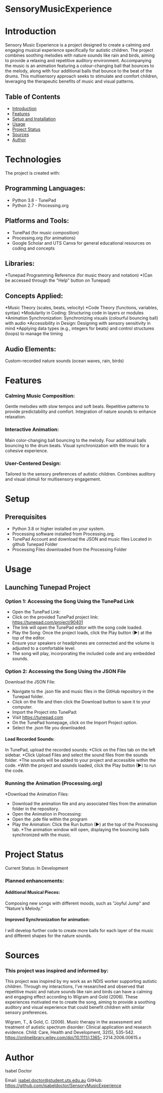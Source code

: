  # SensoryMusicExperience

 # Introduction

Sensory Music Experience is a project designed to create a calming and engaging musical experience specifically for autistic children. The project combines soothing melodies with nature sounds like rain and birds, aiming to provide a relaxing and repetitive auditory environment. Accompanying the music is an animation featuring a colour-changing ball that bounces to the melody, along with four additional balls that bounce to the beat of the drums. This multisensory approach seeks to stimulate and comfort children, leveraging the therapeutic benefits of music and visual patterns.

## Table of Contents
* [Introduction](#introduction)
* [Features](#features)
* [Setup and Installation](#Setup)
* [Usage](#usage)
* [Project Status](#project-status)
* [Sources](#sources)
* [Author](#author) 


# Technologies 
The project is created with:

## Programming Languages: 
* Python 3.8 - TunePad
* Python 2.7 - Processing.org

## Platforms and Tools: 
* TunePad (for music composition)
* Processing.org (for animations)
* Google Scholar and UTS Canva for general educational resources on coding and concepts

## Libraries:
*Tunepad Programming Reference (for music theory and notation)
*(Can be accessed through the "Help" button on Tunepad)

## Concepts Applied: 
*Music Theory (scales, beats, velocity)
*Code Theory (functions, variables, syntax)
*Modularity in Coding: Structuring code in layers or modules
*Animation Synchronization: Synchronizing visuals (colourful bouncing ball) with audio
*Accessibility in Design: Designing with sensory sensitivity in mind
*Applying data types (e.g., integers for beats) and control structures (loops) to manage the timing

## Audio Elements: 
Custom-recorded nature sounds (ocean waves, rain, birds)

# Features

### Calming Music Composition:

Gentle melodies with slow tempos and soft beats.
Repetitive patterns to provide predictability and comfort.
Integration of nature sounds to enhance relaxation.

### Interactive Animation:

Main color-changing ball bouncing to the melody.
Four additional balls bouncing to the drum beats.
Visual synchronization with the music for a cohesive experience.

### User-Centered Design: 

Tailored to the sensory preferences of autistic children.
Combines auditory and visual stimuli for multisensory engagement.

# Setup 

## Prerequisites 

* Python 3.8 or higher installed on your system.
* Processing software installed from Processing.org.
* TunePad Account and download the JSON and music files Located in github Tunepad Folder
* Processing Files downloaded from the Processing Folder

# Usage

## Launching Tunepad Project 

### Option 1: Accessing the Song Using the TunePad Link 
* Open the TunePad Link:
* Click on the provided TunePad project link: https://tunepad.com/project/90401
* The link will open the TunePad editor with the song code loaded.
* Play the Song: Once the project loads, click the Play button (►) at the top of the editor.
* Ensure your speakers or headphones are connected and the volume is adjusted to a comfortable level.
* The song will play, incorporating the included code and any embedded sounds.

### Option 2: Accessing the Song Using the JSON File 
Download the JSON File:

* Navigate to the .json file and music files in the GitHub repository in the Tunepad folder.
* Click on the file and then click the Download button to save it to your computer.
* Import the Project into TunePad:
* Visit https://tunepad.com
* On the TunePad homepage, click on the Import Project option.
* Select the .json file you downloaded.
  
#### Load Recorded Sounds:

In TunePad, upload the recorded sounds:
*Click on the Files tab on the left sidebar.
*Click Upload Files and select the sound files from the sounds folder.
*The sounds will be added to your project and accessible within the code.
*With the project and sounds loaded, click the Play button (►) to run the code.

### Running the Animation (Processing.org) 
*Download the Animation Files:
* Download the animation file and any associated files from the animation folder in the repository.
* Open the Animation in Processing:
* Open the .pde file within the program
* Play the Animation: Click the Run button (►) at the top of the Processing tab.
*The animation window will open, displaying the bouncing balls synchronized with the music.

# Project Status 
Current Status: In Development

### Planned enhancements: 

#### Additional Musical Pieces: 

Composing new songs with different moods, such as "Joyful Jump" and "Nature's Melody."

#### Improved Synchronization for animation: 

I will develop further code to create more balls for each layer of the music and different shapes for the nature sounds.

# Sources 
### This project was inspired and informed by: 
This project was inspired by my work as an NDIS worker supporting autistic children. Through my interactions, I've researched and observed that repetitive music and nature sounds like rain and birds can have a calming and engaging effect according to Wigram and Gold (2006). These experiences motivated me to create the song, aiming to provide a soothing auditory and visual experience that could benefit children with similar sensory preferences.

Wigram, T., & Gold, C. (2006). Music therapy in the assessment and treatment of autistic
spectrum disorder: Clinical application and research evidence. Child: Care, Health and
Development, 32(5), 535-542. https://onlinelibrary.wiley.com/doi/10.1111/j.1365-
2214.2006.00615.x

# Author 
Isabel Doctor

Email: isabel.doctor@student.uts.edu.au
GitHub: https://github.com/isabeldoctor/SensoryMusicExperience





